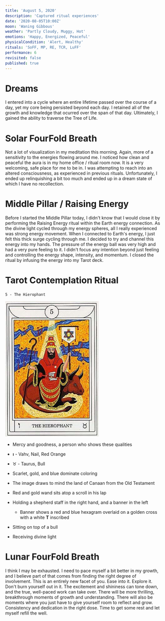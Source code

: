 ```yaml
---
title: 'August 5, 2020'
description: 'Captured ritual experiences'
date: '2020-08-05T10:00Z'
moon: 'Waning Gibbous'
weather: 'Partly Cloudy, Muggy, Hot'
emotions: 'Happy, Energized, Peaceful'
physicalCondition: 'Alert, Healthy'
rituals: 'SoFF, MP, RE, TCR, LuFF'
performance: 6
revisited: false
published: true
---
```


# Dreams

I entered into a cycle where an entire lifetime passed over the course of a day, yet my core being persisted beyond each day. I retained all of the growth and knowledge that ocurred over the span of that day. Ultimately, I gained the ability to traverse the Tree of Life.

# Solar FourFold Breath

Not a lot of visualization in my meditation this morning. Again, more of a sensitivity to the energies flowing around me. I noticed how clean and peaceful the aura is in my home office / ritual room now. It is a very welcoming, safe place for me to be in. I was attempting to reach into an altered consciousness, as experienced in previous rituals. Unfortunately, I ended up relinquishing a bit too much and ended up in a dream state of which I have no recollection.

# Middle Pillar / Raising Energy

Before I started the Middle Pillar today, I didn't know that I would close it by performing the Raising Energy ritual within the Earth energy connection. As the divine light cycled through my energy spheres, all I really experienced was strong energy movement. When I connected to Earth's energy, I just felt this thick surge cycling through me. I decided to try and channel this energy into my hands. The pressure of the energy ball was very high and had a very pure feeling to it. I didn't focus any intention beyond just feeling and controlling the energy shape, intensity, and momentum. I closed the ritual by infusing the energy into my Tarot deck.

# Tarot Contemplation Ritual

`5 - The Hierophant`

![the-hierophant](./the-hierophant.jpg)

* Mercy and goodness, a person who shows these qualities
* **ו** - Vahv, Nail, Red Orange

* ♉ - Taurus, Bull

* Scarlet, gold, and blue dominate coloring

* The image draws to mind the land of Canaan from the Old Testament

* Red and gold wand sits atop a scroll in his lap

* Holding a shepherd staff in the right hand, and a banner in the left

    * Banner shows a red and blue hexagram overlaid on a golden cross with a white **T** inscribed

* Sitting on top of a bull

* Receiving divine light

# Lunar FourFold Breath

I think I may be exhausted. I need to pace myself a bit better in my growth, and I believe part of that comes from finding the right degree of involvement. This is an entirely new facet of you. Ease into it. Explore it. Don't burn yourself out in it. The excitement and shininess can tone down, and the true, well-paced work can take over. There will be more thrilling, breakthrough moments of growth and understanding. There will also be moments where you just have to give yourself room to reflect and grow. Consistency and dedication in the right dose. Time to get some rest and let myself refill the well.